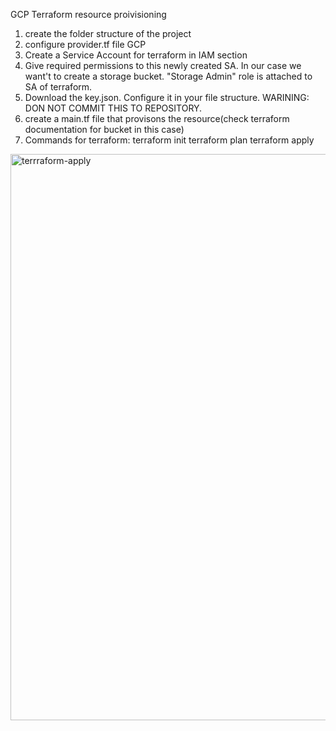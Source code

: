 GCP Terraform resource proivisioning

1) create the folder structure of the project
2) configure provider.tf file GCP
3) Create a Service Account for terraform in IAM section
4) Give required permissions to this newly created SA. In our case we want't to create a storage bucket. "Storage Admin" role is attached to SA of terraform.
5) Download the key.json. Configure it in your file structure. WARINING: DON NOT COMMIT THIS TO REPOSITORY.  
5) create a main.tf file that provisons the resource(check terraform documentation for bucket in this case)
6) Commands for terraform:
                      terraform init
                      terraform plan 
                      terraform apply
<img width="1397" height="906" alt="terrraform-apply" src="https://github.com/user-attachments/assets/8ccb176f-ab0e-4bac-90a2-05db74667381" />
